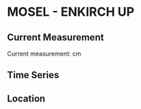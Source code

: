 # MOSEL - ENKIRCH UP

## Current Measurement

Current measurement: <Value topic="rivers/pegel-online/MOSEL/ENKIRCH_UP/measurementValue"/> cm

## Time Series

<TimeSeries topic="rivers/pegel-online/MOSEL/ENKIRCH_UP/measurementValue" period="week" />

## Location

<WorldMap>
  <Marker lat="49.978066685149436" lon="7.122932367701392" labelTopic="rivers/pegel-online/MOSEL/ENKIRCH_UP" />
</WorldMap>
